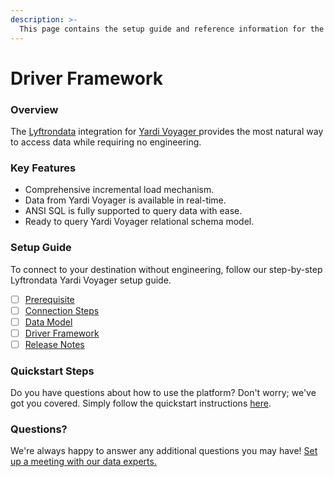 ```yaml
---
description: >-
  This page contains the setup guide and reference information for the Yardi Voyager source connector.
---
```


# Driver Framework

### Overview

The [Lyftrondata](https://www.lyftrondata.com/) integration for [Yardi Voyager](https://www.lyftrondata.com/integration/yardi-voyager/)[ ](https://www.lyftrondata.com/integration/yardi-voyager/)provides the most natural way to access data while requiring no engineering.

### Key Features

* Comprehensive incremental load mechanism.
* Data from Yardi Voyager is available in real-time.&#x20;
* ANSI SQL is fully supported to query data with ease.
* Ready to query Yardi Voyager relational schema model.

### Setup Guide

To connect to your destination without engineering, follow our step-by-step Lyftrondata Yardi Voyager setup guide.

* [ ] [Prerequisite](../../marketing-analytics/yardi-voyager/prerequisite.md)
* [ ] [Connection Steps](../../marketing-analytics/yardi-voyager/connection-steps.md)
* [ ] [Data Model](../../marketing-analytics/yardi-voyager/data-model/)
* [ ] [Driver Framework](../../marketing-analytics/yardi-voyager/driver-framework/)
* [ ] [Release Notes](../../marketing-analytics/yardi-voyager/release-notes.md)

### Quickstart Steps

Do you have questions about how to use the platform? Don't worry; we've got you covered. Simply follow the quickstart instructions [here](../../../quickstart-steps.md).

### Questions? <a href="#questions" id="questions"></a>

We're always happy to answer any additional questions you may have! [Set up a meeting with our data experts.](https://www.lyftrondata.com/book-a-meeting/)


